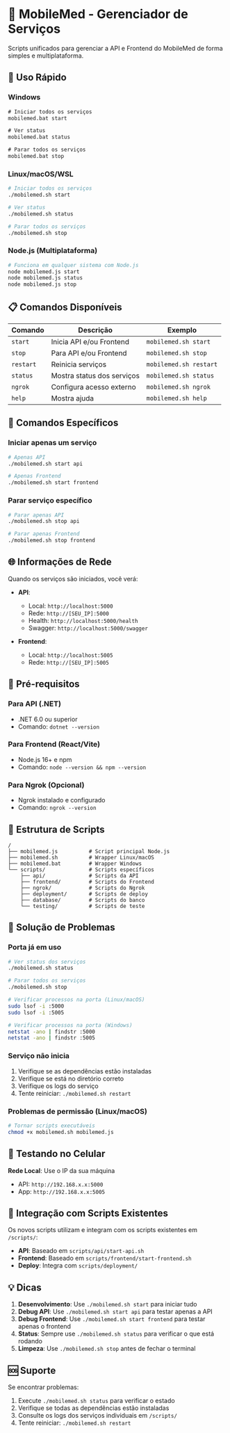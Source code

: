 # 🏥 MobileMed - Gerenciador de Serviços

Scripts unificados para gerenciar a API e Frontend do MobileMed de forma simples e multiplataforma.

## 🚀 Uso Rápido

### Windows
```cmd
# Iniciar todos os serviços
mobilemed.bat start

# Ver status
mobilemed.bat status

# Parar todos os serviços
mobilemed.bat stop
```

### Linux/macOS/WSL
```bash
# Iniciar todos os serviços
./mobilemed.sh start

# Ver status
./mobilemed.sh status

# Parar todos os serviços
./mobilemed.sh stop
```

### Node.js (Multiplataforma)
```bash
# Funciona em qualquer sistema com Node.js
node mobilemed.js start
node mobilemed.js status
node mobilemed.js stop
```

## 📋 Comandos Disponíveis

| Comando | Descrição | Exemplo |
|---------|-----------|----------|
| `start` | Inicia API e/ou Frontend | `mobilemed.sh start` |
| `stop` | Para API e/ou Frontend | `mobilemed.sh stop` |
| `restart` | Reinicia serviços | `mobilemed.sh restart` |
| `status` | Mostra status dos serviços | `mobilemed.sh status` |
| `ngrok` | Configura acesso externo | `mobilemed.sh ngrok` |
| `help` | Mostra ajuda | `mobilemed.sh help` |

## 🎯 Comandos Específicos

### Iniciar apenas um serviço
```bash
# Apenas API
./mobilemed.sh start api

# Apenas Frontend
./mobilemed.sh start frontend
```

### Parar serviço específico
```bash
# Parar apenas API
./mobilemed.sh stop api

# Parar apenas Frontend
./mobilemed.sh stop frontend
```

## 🌐 Informações de Rede

Quando os serviços são iniciados, você verá:

- **API**: 
  - Local: `http://localhost:5000`
  - Rede: `http://[SEU_IP]:5000`
  - Health: `http://localhost:5000/health`
  - Swagger: `http://localhost:5000/swagger`

- **Frontend**: 
  - Local: `http://localhost:5005`
  - Rede: `http://[SEU_IP]:5005`

## 🔧 Pré-requisitos

### Para API (.NET)
- .NET 6.0 ou superior
- Comando: `dotnet --version`

### Para Frontend (React/Vite)
- Node.js 16+ e npm
- Comando: `node --version && npm --version`

### Para Ngrok (Opcional)
- Ngrok instalado e configurado
- Comando: `ngrok --version`

## 📁 Estrutura de Scripts

```
/
├── mobilemed.js          # Script principal Node.js
├── mobilemed.sh          # Wrapper Linux/macOS
├── mobilemed.bat         # Wrapper Windows
└── scripts/              # Scripts específicos
    ├── api/              # Scripts da API
    ├── frontend/         # Scripts do Frontend
    ├── ngrok/            # Scripts do Ngrok
    ├── deployment/       # Scripts de deploy
    ├── database/         # Scripts do banco
    └── testing/          # Scripts de teste
```

## 🐛 Solução de Problemas

### Porta já em uso
```bash
# Ver status dos serviços
./mobilemed.sh status

# Parar todos os serviços
./mobilemed.sh stop

# Verificar processos na porta (Linux/macOS)
sudo lsof -i :5000
sudo lsof -i :5005

# Verificar processos na porta (Windows)
netstat -ano | findstr :5000
netstat -ano | findstr :5005
```

### Serviço não inicia
1. Verifique se as dependências estão instaladas
2. Verifique se está no diretório correto
3. Verifique os logs do serviço
4. Tente reiniciar: `./mobilemed.sh restart`

### Problemas de permissão (Linux/macOS)
```bash
# Tornar scripts executáveis
chmod +x mobilemed.sh mobilemed.js
```

## 📱 Testando no Celular

**Rede Local**: Use o IP da sua máquina
- API: `http://192.168.x.x:5000`
- App: `http://192.168.x.x:5005`

## 🔄 Integração com Scripts Existentes

Os novos scripts utilizam e integram com os scripts existentes em `/scripts/`:

- **API**: Baseado em `scripts/api/start-api.sh`
- **Frontend**: Baseado em `scripts/frontend/start-frontend.sh`
- **Deploy**: Integra com `scripts/deployment/`

## 💡 Dicas

1. **Desenvolvimento**: Use `./mobilemed.sh start` para iniciar tudo
2. **Debug API**: Use `./mobilemed.sh start api` para testar apenas a API
3. **Debug Frontend**: Use `./mobilemed.sh start frontend` para testar apenas o frontend
4. **Status**: Sempre use `./mobilemed.sh status` para verificar o que está rodando
5. **Limpeza**: Use `./mobilemed.sh stop` antes de fechar o terminal

## 🆘 Suporte

Se encontrar problemas:

1. Execute `./mobilemed.sh status` para verificar o estado
2. Verifique se todas as dependências estão instaladas
3. Consulte os logs dos serviços individuais em `/scripts/`
4. Tente reiniciar: `./mobilemed.sh restart`